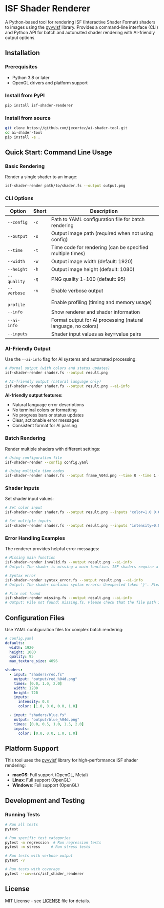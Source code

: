 # ISF Shader Renderer

A Python-based tool for rendering ISF (Interactive Shader Format) shaders to images using the [pyvvisf](https://github.com/jimcortez/pyvvisf) library. Provides a command-line interface (CLI) and Python API for batch and automated shader rendering with AI-friendly output options.

## Installation

### Prerequisites
- Python 3.8 or later
- OpenGL drivers and platform support

### Install from PyPI
```bash
pip install isf-shader-renderer
```

### Install from source
```bash
git clone https://github.com/jecortez/ai-shader-tool.git
cd ai-shader-tool
pip install -e .
```

## Quick Start: Command Line Usage

### Basic Rendering

Render a single shader to an image:

```bash
isf-shader-render path/to/shader.fs --output output.png
```

### CLI Options

| Option | Short | Description |
|--------|-------|-------------|
| `--config` | `-c` | Path to YAML configuration file for batch rendering |
| `--output` | `-o` | Output image path (required when not using config) |
| `--time` | `-t` | Time code for rendering (can be specified multiple times) |
| `--width` | `-w` | Output image width (default: 1920) |
| `--height` | `-h` | Output image height (default: 1080) |
| `--quality` | `-q` | PNG quality 1-100 (default: 95) |
| `--verbose` | `-v` | Enable verbose output |
| `--profile` | | Enable profiling (timing and memory usage) |
| `--info` | | Show renderer and shader information |
| `--ai-info` | | Format output for AI processing (natural language, no colors) |
| `--inputs` | | Shader input values as key=value pairs |

### AI-Friendly Output

Use the `--ai-info` flag for AI systems and automated processing:

```bash
# Normal output (with colors and status updates)
isf-shader-render shader.fs --output result.png

# AI-friendly output (natural language only)
isf-shader-render shader.fs --output result.png --ai-info
```

**AI-friendly output features:**
- Natural language error descriptions
- No terminal colors or formatting
- No progress bars or status updates
- Clear, actionable error messages
- Consistent format for AI parsing

### Batch Rendering

Render multiple shaders with different settings:

```bash
# Using configuration file
isf-shader-render --config config.yaml

# Using multiple time codes
isf-shader-render shader.fs --output frame_%04d.png --time 0 --time 1 --time 2
```

### Shader Inputs

Set shader input values:

```bash
# Set color input
isf-shader-render shader.fs --output result.png --inputs "color=1.0 0.0 0.0 1.0"

# Set multiple inputs
isf-shader-render shader.fs --output result.png --inputs "intensity=0.8,position=0.5 0.3,enabled=true"
```

### Error Handling Examples

The renderer provides helpful error messages:

```bash
# Missing main function
isf-shader-render invalid.fs --output result.png --ai-info
# Output: The shader is missing a main function. ISF shaders require a 'void main()' function to define the fragment shader entry point.

# Syntax error
isf-shader-render syntax_error.fs --output result.png --ai-info
# Output: The shader contains syntax errors: Unexpected token '}'. Please check the GLSL syntax and ensure all brackets, semicolons, and function calls are properly formatted.

# File not found
isf-shader-render missing.fs --output result.png --ai-info
# Output: File not found: missing.fs. Please check that the file path is correct and the file exists.
```

## Configuration Files

Use YAML configuration files for complex batch rendering:

```yaml
# config.yaml
defaults:
  width: 1920
  height: 1080
  quality: 95
  max_texture_size: 4096

shaders:
  - input: "shaders/red.fs"
    output: "output/red_%04d.png"
    times: [0.0, 1.0, 2.0]
    width: 1280
    height: 720
    inputs:
      intensity: 0.8
      color: [1.0, 0.0, 0.0, 1.0]

  - input: "shaders/blue.fs"
    output: "output/blue_%04d.png"
    times: [0.0, 0.5, 1.0, 1.5, 2.0]
    inputs:
      color: [0.0, 0.0, 1.0, 1.0]
```

## Platform Support

This tool uses the [pyvvisf](https://github.com/jimcortez/pyvvisf) library for high-performance ISF shader rendering:

- **macOS**: Full support (OpenGL, Metal)
- **Linux**: Full support (OpenGL)
- **Windows**: Full support (OpenGL)


## Development and Testing

### Running Tests

```bash
# Run all tests
pytest

# Run specific test categories
pytest -m regression  # Run regression tests
pytest -m stress     # Run stress tests

# Run tests with verbose output
pytest -v

# Run tests with coverage
pytest --cov=src/isf_shader_renderer
```

## License

MIT License - see [LICENSE](LICENSE) file for details.
